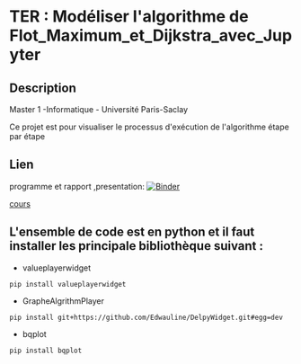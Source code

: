 # TER : Modéliser l'algorithme de Flot_Maximum_et_Dijkstra_avec_Jupyter
## Description 
Master 1 -Informatique - Université Paris-Saclay

Ce projet est pour visualiser le processus d'exécution de l'algorithme étape par étape

## Lien
programme  et rapport ,presentation:
[![Binder](https://mybinder.org/badge_logo.svg)](https://mybinder.org/v2/gh/Toaddd/ter/master)

[cours](https://gitlab.u-psud.fr/nicolas.thiery/ter-jupyter)

## L'ensemble de code est en python et il faut installer les principale bibliothèque suivant :

* valueplayerwidget
```
pip install valueplayerwidget
```
* GrapheAlgrithmPlayer
```
pip install git+https://github.com/Edwauline/DelpyWidget.git#egg=dev
```
* bqplot
```
pip install bqplot
```







